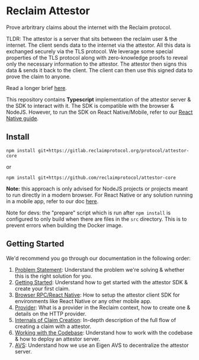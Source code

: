 # Reclaim Attestor

Prove arbritrary claims about the internet with the Reclaim protocol.

TLDR: The attestor is a server that sits between the reclaim user & the internet. The client sends data to the internet via the attestor. All this data is exchanged securely via the TLS protocol.
We leverage some special properties of the TLS protocol along with zero-knowledge proofs to reveal only the necessary information to the attestor.
The attestor then signs this data & sends it back to the client. The client can then use this signed data to prove the claim to anyone.

Read a longer brief [here](docs/problem-statement.md).

This repository contains **Typescript** implementation of the attestor server & the SDK to interact with it. The SDK is compatible with the browser & NodeJS. However, to run the SDK on React Native/Mobile, refer to our [React Native guide](docs/browser-rpc.md).

## Install

`npm install git+https://gitlab.reclaimprotocol.org/protocol/attestor-core`

or

`npm install git+https://github.com/reclaimprotocol/attestor-core`

**Note:** this approach is only advised for NodeJS projects or projects meant to run directly in a modern browser. For React Native or any solution running in a mobile app, refer to our doc [here](docs/browser-rpc.md).

Note for devs: the "prepare" script which is run after `npm install` is configured to only build when there are files in the `src` directory. This is to prevent errors when building the Docker image.

## Getting Started

We'd recommend you go through our documentation in the following order:
1. [Problem Statement](docs/problem-statement.md): Understand the problem we're solving & whether this is the right solution for you.
2. [Getting Started](docs/getting-started.md): Understand how to get started with the attestor SDK & create your first claim.
3. [Browser RPC/React Native](docs/browser-rpc.md): How to setup the attestor client SDK for environments like React Native or any other mobile app.
4. [Provider](docs/provider.md): What is a provider in the Reclaim context, how to create one & details on the HTTP provider.
5. [Internals of Claim Creation](docs/claim-creation.md): In-depth description of the full flow of creating a claim with a attestor.
6. [Working with the Codebase](docs/project.md): Understand how to work with the codebase & how to deploy an attestor server.
6. [AVS](docs/avs.md): Understand how we use an Eigen AVS to decentralize the attestor server.